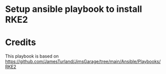 # Setup ansible playbook to install RKE2



# Credits

This playbook is based on https://github.com/JamesTurland/JimsGarage/tree/main/Ansible/Playbooks/RKE2